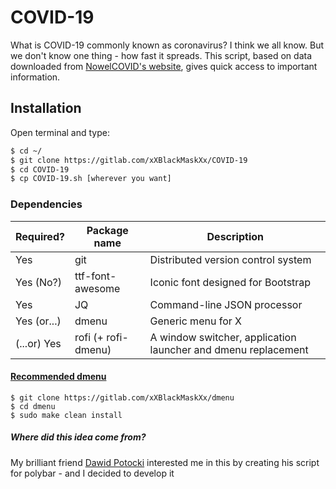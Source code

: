 # COVID-19

What is COVID-19 commonly known as coronavirus? I think we all know. But we don't know one thing - how fast it spreads. This script, based on data downloaded from [NowelCOVID's website](https://corona.lmao.ninja), gives quick access to important information.

## Installation

Open terminal and type:

```bash
$ cd ~/
$ git clone https://gitlab.com/xXBlackMaskXx/COVID-19
$ cd COVID-19
$ cp COVID-19.sh [wherever you want]
```

### Dependencies

| Required?  | Package name       | Description
|------------|--------------------|------------
| Yes        | git                | Distributed version control system
| Yes (No?)  | ttf-font-awesome   | Iconic font designed for Bootstrap
| Yes        | JQ                 | Command-line JSON processor
| Yes (or...)| dmenu              | Generic menu for X
| (...or) Yes| rofi (+ rofi-dmenu)| A window switcher, application launcher and dmenu replacement

#### [Recommended dmenu](https://gitlab.com/xXBlackMaskXx/dmenu)

```shell
$ git clone https://gitlab.com/xXBlackMaskXx/dmenu
$ cd dmenu
$ sudo make clean install
```

##### Where did this idea come from?

My brilliant friend [Dawid Potocki](https://github.com/dawidpotocki) interested me in this by creating his script for polybar - and I decided to develop it